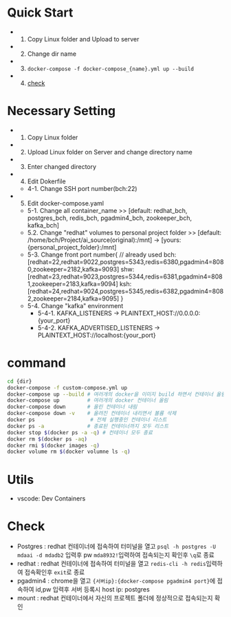 # Quick Start
- 1. Copy Linux folder and Upload to server
- 2. Change dir name
- 3. `docker-compose -f docker-compose_{name}.yml up --build`
- 4. [check](#check)

# Necessary Setting

- 1. Copy Linux folder
- 2. Upload Linux folder on Server and change directory name
- 3. Enter changed directory
- 4. Edit Dokerfile
    - 4-1. Change SSH port number(bch:22)
- 5. Edit docker-compose.yaml
    - 5-1. Change all container_name >> [default: redhat_bch, postgres_bch, redis_bch, pgadmin4_bch, zookeeper_bch, kafka_bch] 
    - 5.2. Change "redhat" volumes to personal project folder >> [default: /home/bch/Project/ai_source(original):/mnt] -> [yours: {personal_project_folder}:/mnt] 
    - 5-3. Change front port number{
        // already used
        bch: [redhat=22,redhat=9022,postgres=5343,redis=6380,pgadmin4=8080,zookeeper=2182,kafka=9093]
        shw: [redhat=23,redhat=9023,postgres=5344,redis=6381,pgadmin4=8081,zookeeper=2183,kafka=9094]
        ksh: [redhat=24,redhat=9024,postgres=5345,redis=6382,pgadmin4=8082,zookeeper=2184,kafka=9095]
    }
    - 5-4. Change "kafka" environment
        - 5-4-1. KAFKA_LISTENERS -> PLAINTEXT_HOST://0.0.0.0:{your_port}
        - 5-4-2. KAFKA_ADVERTISED_LISTENERS -> PLAINTEXT_HOST://localhost:{your_port}

# command
```bash
cd {dir}
docker-compose -f custom-compose.yml up
docker-compose up --build # 여러개의 docker을 이미지 build 하면서 컨테이너 올림(최초실행시만)
docker-compose up         # 여러개의 docker 컨테이너 올림
docker-compose down       # 올린 컨테이너 내림
docker-compose down -v    # 올려진 컨테이너 내리면서 볼륨 삭제
docker ps                  # 전체 실행중인 컨테이너 리스트
docker ps -a              # 종료된 컨테이너까지 모두 리스트
docker stop $(docker ps -a -q) # 컨테이너 모두 종료
docker rm $(docker ps -aq) 
docker rmi $(docker images -q)
docker volume rm $(docker volumne ls -q)
```

# Utils
- vscode: Dev Containers

# Check
- Postgres
: redhat 컨테이너에 접속하여 터미널을 열고 `psql -h postgres -U mdaai -d mdadb2` 입력후 pw `mda8932!`입력하여 접속되는지 확인후 `\q`로 종료
- redhat
: redhat 컨테이너에 접속하여 터미널을 열고 `redis-cli -h redis`입력하여 접속확인후 `exit`로 종료
- pgadmin4
: chrome을 열고 `{서버ip}:{docker-compose pgadmin4 port}`에 접속하여 id,pw 입력후 서버 등록시 host ip: postgres 
- mount
: redhat 컨테이너에서 자신의 프로젝트 폴더에 정상적으로 접속되는지 확인


